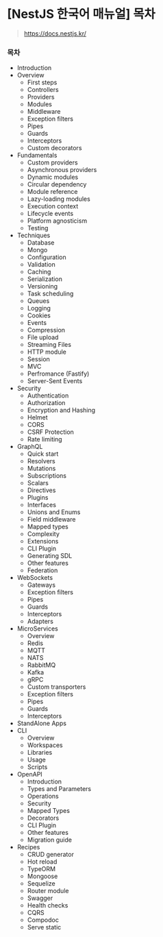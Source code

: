 # [NestJS 한국어 매뉴얼] 목차

> https://docs.nestjs.kr/

### 목차

- Introduction
- Overview
  - First steps
  - Controllers
  - Providers
  - Modules
  - Middleware
  - Exception filters
  - Pipes
  - Guards
  - Interceptors
  - Custom decorators
- Fundamentals
  - Custom providers
  - Asynchronous providers
  - Dynamic modules
  - Circular dependency
  - Module reference
  - Lazy-loading modules
  - Execution context
  - Lifecycle events
  - Platform agnosticism
  - Testing
- Techniques
  - Database
  - Mongo
  - Configuration
  - Validation
  - Caching
  - Serialization
  - Versioning
  - Task scheduling
  - Queues
  - Logging
  - Cookies
  - Events
  - Compression
  - File upload
  - Streaming Files
  - HTTP module
  - Session
  - MVC
  - Perfromance (Fastify)
  - Server-Sent Events
- Security
  - Authentication
  - Authorization
  - Encryption and Hashing
  - Helmet
  - CORS
  - CSRF Protection
  - Rate limiting
- GraphQL
  - Quick start
  - Resolvers
  - Mutations
  - Subscriptions
  - Scalars
  - Directives
  - Plugins
  - Interfaces
  - Unions and Enums
  - Field middleware
  - Mapped types
  - Complexity
  - Extensions
  - CLI Plugin
  - Generating SDL
  - Other features
  - Federation
- WebSockets
  - Gateways
  - Exception filters
  - Pipes
  - Guards
  - Interceptors
  - Adapters
- MicroServices
  - Overview
  - Redis
  - MQTT
  - NATS
  - RabbitMQ
  - Kafka
  - gRPC
  - Custom transporters
  - Exception filters
  - Pipes 
  - Guards
  - Interceptors
- StandAlone Apps
- CLI
  - Overview
  - Workspaces
  - Libraries
  - Usage
  - Scripts
- OpenAPI
  - Introduction
  - Types and Parameters
  - Operations
  - Security
  - Mapped Types
  - Decorators
  - CLI Plugin
  - Other features
  - Migration guide
- Recipes
  - CRUD generator
  - Hot reload
  - TypeORM
  - Mongoose
  - Sequelize
  - Router module
  - Swagger
  - Health checks
  - CQRS
  - Compodoc
  - Serve static